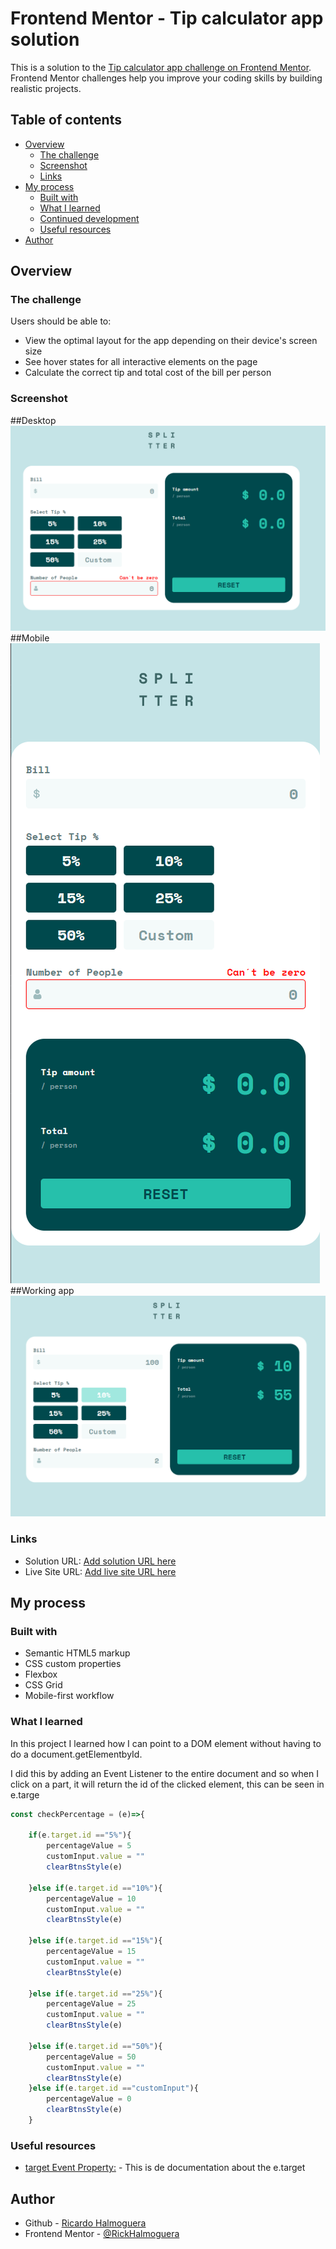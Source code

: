# Frontend Mentor - Tip calculator app solution

This is a solution to the [Tip calculator app challenge on Frontend Mentor](https://www.frontendmentor.io/challenges/tip-calculator-app-ugJNGbJUX). Frontend Mentor challenges help you improve your coding skills by building realistic projects.

## Table of contents

- [Overview](#overview)
  - [The challenge](#the-challenge)
  - [Screenshot](#screenshot)
  - [Links](#links)
- [My process](#my-process)
  - [Built with](#built-with)
  - [What I learned](#what-i-learned)
  - [Continued development](#continued-development)
  - [Useful resources](#useful-resources)
- [Author](#author)

## Overview

### The challenge

Users should be able to:

- View the optimal layout for the app depending on their device's screen size
- See hover states for all interactive elements on the page
- Calculate the correct tip and total cost of the bill per person

### Screenshot

##Desktop
![](./images/screenshot.png)
##Mobile
![](./images/screenshot2.png)
##Working app
![](./images/screenshot3.png)

### Links

- Solution URL: [Add solution URL here](https://your-solution-url.com)
- Live Site URL: [Add live site URL here](https://your-live-site-url.com)

## My process

### Built with

- Semantic HTML5 markup
- CSS custom properties
- Flexbox
- CSS Grid
- Mobile-first workflow


### What I learned

In this project I learned how I can point to a DOM element without having to do a document.getElementbyId.

I did this by adding an Event Listener to the entire document and so when I click on a part, it will return the id of the clicked element, this can be seen in e.targe

```js
const checkPercentage = (e)=>{
    
    if(e.target.id =="5%"){
        percentageValue = 5
        customInput.value = ""
        clearBtnsStyle(e)
        
    }else if(e.target.id =="10%"){
        percentageValue = 10
        customInput.value = ""
        clearBtnsStyle(e)
        
    }else if(e.target.id =="15%"){
        percentageValue = 15
        customInput.value = ""
        clearBtnsStyle(e)
        
    }else if(e.target.id =="25%"){
        percentageValue = 25
        customInput.value = ""
        clearBtnsStyle(e)
        
    }else if(e.target.id =="50%"){
        percentageValue = 50
        customInput.value = ""
        clearBtnsStyle(e)
    }else if(e.target.id =="customInput"){
        percentageValue = 0
        clearBtnsStyle(e)
    }
```


### Useful resources

- [target Event Property:](https://www.w3schools.com/jsref/event_target.asp) - This is de documentation about the e.target

## Author

- Github - [Ricardo Halmoguera](https://github.com/RickHalmoguera)
- Frontend Mentor - [@RickHalmoguera](https://www.frontendmentor.io/profile/RickHalmoguera)


